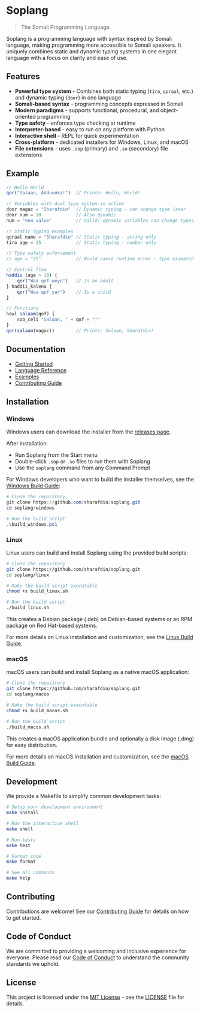 # Soplang

> The Somali Programming Language

Soplang is a programming language with syntax inspired by Somali language, making programming more accessible to Somali speakers. It uniquely combines static and dynamic typing systems in one elegant language with a focus on clarity and ease of use.

## Features

- **Powerful type system** - Combines both static typing (`tiro`, `qoraal`, etc.) and dynamic typing (`door`) in one language
- **Somali-based syntax** - programming concepts expressed in Somali
- **Modern paradigms** - supports functional, procedural, and object-oriented programming
- **Type safety** - enforces type checking at runtime
- **Interpreter-based** - easy to run on any platform with Python
- **Interactive shell** - REPL for quick experimentation
- **Cross-platform** - dedicated installers for Windows, Linux, and macOS
- **File extensions** - uses `.sop` (primary) and `.so` (secondary) file extensions

## Example

```js
// Hello World
qor("Salaan, Adduunka!")  // Prints: Hello, World!

// Variables with dual type system in action
door magac = "Sharafdin"  // Dynamic typing - can change type later
door num = 10             // Also dynamic
num = "new value"         // Valid: dynamic variables can change types

// Static typing examples
qoraal name = "Sharafdin" // Static typing - string only
tiro age = 25             // Static typing - number only

// Type safety enforcement
// age = "25"             // Would cause runtime error - type mismatch

// Control flow
haddii (age > 18) {
    qor("Waa qof weyn")   // Is an adult
} haddii_kalena {
    qor("Waa qof yar")    // Is a child
}

// Functions
howl salaam(qof) {
    soo_celi "Salaan, " + qof + "!"
}
qor(salaam(magac))        // Prints: Salaan, Sharafdin!
```

## Documentation

- [Getting Started](docs/index.md)
- [Language Reference](docs/language/keywords.md)
- [Examples](examples/)
- [Contributing Guide](docs/CONTRIBUTING.md)

## Installation

### Windows

Windows users can download the installer from the [releases page](https://github.com/sharafdin/soplang/releases).

After installation:
- Run Soplang from the Start menu
- Double-click `.sop` or `.so` files to run them with Soplang
- Use the `soplang` command from any Command Prompt

For Windows developers who want to build the installer themselves, see the [Windows Build Guide](windows/WINDOWS_BUILD_GUIDE.md):

```powershell
# Clone the repository
git clone https://github.com/sharafdin/soplang.git
cd soplang/windows

# Run the build script
.\build_windows.ps1
```

### Linux

Linux users can build and install Soplang using the provided build scripts:

```bash
# Clone the repository
git clone https://github.com/sharafdin/soplang.git
cd soplang/linux

# Make the build script executable
chmod +x build_linux.sh

# Run the build script
./build_linux.sh
```

This creates a Debian package (.deb) on Debian-based systems or an RPM package on Red Hat-based systems.

For more details on Linux installation and customization, see the [Linux Build Guide](linux/README.md).

### macOS

macOS users can build and install Soplang as a native macOS application:

```bash
# Clone the repository
git clone https://github.com/sharafdin/soplang.git
cd soplang/macos

# Make the build script executable
chmod +x build_macos.sh

# Run the build script
./build_macos.sh
```

This creates a macOS application bundle and optionally a disk image (.dmg) for easy distribution.

For more details on macOS installation and customization, see the [macOS Build Guide](macos/README.md).

## Development

We provide a Makefile to simplify common development tasks:

```bash
# Setup your development environment
make install

# Run the interactive shell
make shell

# Run tests
make test

# Format code
make format

# See all commands
make help
```

## Contributing

Contributions are welcome! See our [Contributing Guide](docs/CONTRIBUTING.md) for details on how to get started.

## Code of Conduct

We are committed to providing a welcoming and inclusive experience for everyone. Please read our [Code of Conduct](CODE_OF_CONDUCT.md) to understand the community standards we uphold.

## License

This project is licensed under the [MIT License](https://opensource.org/licenses/MIT) - see the [LICENSE](LICENSE) file for details.
